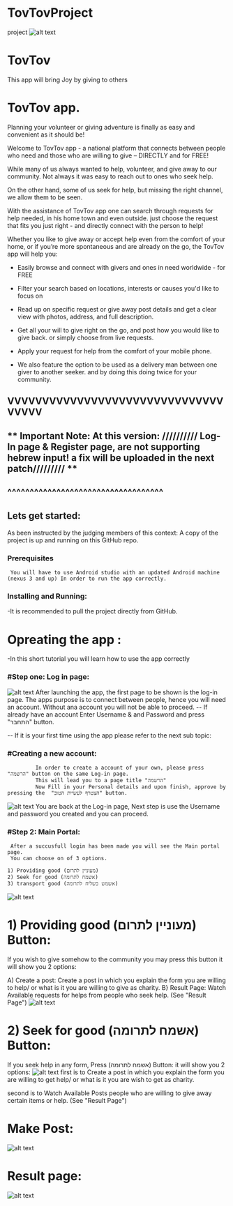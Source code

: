 # TovTovProject
project
![alt text](https://i.ibb.co/qmHMYVm/app-front.png)
# TovTov
 This app will bring Joy by giving to others

 # TovTov app.

 Planning your volunteer or giving adventure is finally as easy and convenient as it should be!

Welcome to TovTov app - a national platform that connects between people who need and those who are willing to give – DIRECTLY and for FREE!

While many of us always wanted to help, volunteer, and give away to our community. Not always it was easy to reach out to ones who seek help.

On the other hand, some of us seek for help, but missing the right channel, we allow them to be seen.

With the assistance of TovTov app one can search through requests for help needed, in his home town and even outside. just choose the request that fits you just right - and directly connect with the person to help!

Whether you like to give away or accept help even from the comfort of your home, or if you’re more spontaneous and are already on the go, the TovTov app will help you:

- Easily browse and connect with givers and ones in need worldwide - for FREE

- Filter your search based on locations, interests or causes you'd like to focus on

- Read up on specific request or give away post details and get a clear view with photos, address, and full description.

- Get all your will to give right on the go, and post how you would like to give back. or simply choose from live requests.

- Apply your request for help from the comfort of your mobile phone.

- We also feature the option to be used as a delivery man between one giver to another seeker. and by doing this doing twice for your community.

## VVVVVVVVVVVVVVVVVVVVVVVVVVVVVVVVVVVV
 ## ** Important Note: At this version:  ////////// Log-In page & Register page, are not supporting hebrew input! a fix will be uploaded in the next patch///////// **
 ## ^^^^^^^^^^^^^^^^^^^^^^^^^^^^^^^^^^^                

 ## Lets get started:

 As been instructed by the judging members of this context:
 A copy of the project is up and running on this GitHub repo.

 ### Prerequisites
 ```
  You will have to use Android studio with an updated Android machine (nexus 3 and up) In order to run the app correctly.
 ```

 ### Installing and Running:
 -It is recommended to pull the project directly from GitHub.
 
 
  # Opreating the app :
  -In this short tutorial you will learn how to use the app correctly

 ### #Step one: Log in page:
  ![alt text](https://i.ibb.co/80SQX3W/login.png)
     After launching the app, the first page to be shown is the log-in page.
     The apps purpose is to connect between people, hence you will need an account.
     Without ana account you will not be able to proceed.
-- If already have an account Enter Username & and Password and press "התחבר" button.

-- If it is your first time using the app please refer to the next sub topic:

 ###        #Creating a new account: 
             In order to create a account of your own, please press "הרשמה" button on the same Log-in page.
             This will lead you to a page title "הרשמה"
             Now Fill in your Personal details and upon finish, approve by pressing the  "הצטרף לעשיית הטוב" button.
  ![alt text](https://i.ibb.co/8KmX44W/register.png)
             You are back at the Log-in page, Next step is use the Username and password you created and you can proceed.
            

 ### #Step 2: Main Portal:
     After a succusfull login has been made you will see the Main portal page.
     You can choose on of 3 options.
     
    1) Providing good (מעוניין לתרום)
    2) Seek for good (אשמח לתרומה)
    3) transport good (אשמש כשליח לתרומה)
![alt text](https://i.ibb.co/KmCSpFk/Mainportal.png)
    
  # 1) Providing good (מעוניין לתרום) Button:
  If you wish to give somehow to the community you may press this button
  it will show you 2 options:
  
A) Create a post:
   Create a post in which you explain the form you are willing to help/ or what is it you are  willing to give as charity.
B}   Result Page:
   Watch Available requests for helps from people who seek help. (See "Result Page")
   ![alt text]( https://i.ibb.co/ZmskhBr/Give-Help.png)
  # 2) Seek for good (אשמח לתרומה) Button:
  If you seek help in any form, Press (אשמח לתרומה) Button:
  it will show you 2 options:
 ![alt text](https://i.ibb.co/VSnK64f/needhelp.png)
first is to Create a post in which you explain the form you are willing to get help/ or what is it you are  wish to get as charity.

second is to Watch Available Posts people who are willing to give away certain items or help. (See "Result Page")
  # Make Post:
![alt text](https://i.ibb.co/qJCGSyc/Post.png)
  # Result page:
 ![alt text](https://i.ibb.co/4RsKRZb/result.png)
